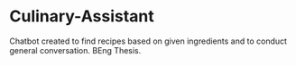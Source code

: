# Culinary-Assistant
Chatbot created to find recipes based on given ingredients and to conduct general conversation. BEng Thesis.
